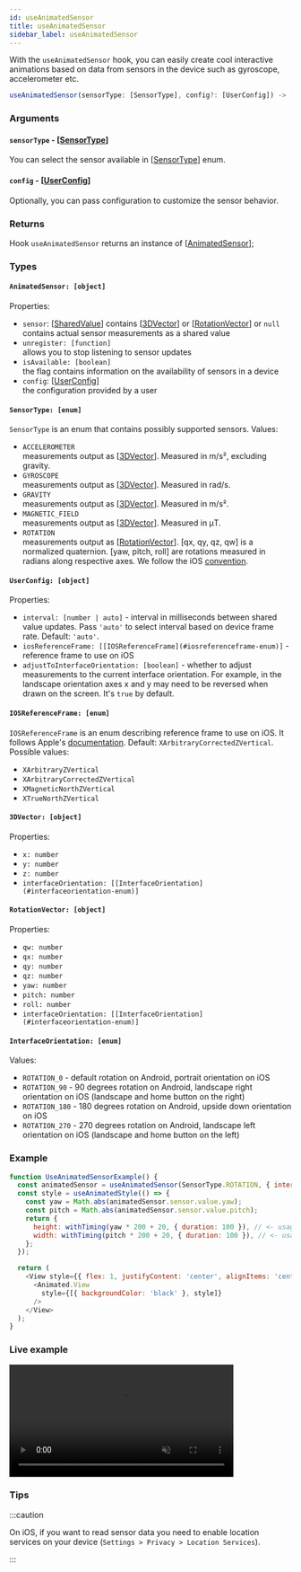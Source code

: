 ```yaml
---
id: useAnimatedSensor
title: useAnimatedSensor
sidebar_label: useAnimatedSensor
---
```


With the `useAnimatedSensor` hook, you can easily create cool interactive animations based on data from sensors in the device such as gyroscope, accelerometer etc.

```js
useAnimatedSensor(sensorType: [SensorType], config?: [UserConfig]) -> [AnimatedSensor]
```

### Arguments

#### `sensorType` - [[SensorType](#sensortype-enum)]
You can select the sensor available in [[SensorType](#sensortype-enum)] enum.

#### `config` - [[UserConfig](#userconfig-object)]
Optionally, you can pass configuration to customize the sensor behavior.

### Returns
Hook `useAnimatedSensor` returns an instance of [[AnimatedSensor](#animatedsensor-object)];

### Types

#### `AnimatedSensor: [object]`
Properties:
* `sensor`: [[SharedValue](../../api/hooks/useSharedValue)] contains [[3DVector](#3dvector-object)] or [[RotationVector](#rotationvector-object)] or `null`  
  contains actual sensor measurements as a shared value
* `unregister: [function]`  
  allows you to stop listening to sensor updates
* `isAvailable: [boolean]`  
  the flag contains information on the availability of sensors in a device
* `config`: [[UserConfig](#userconfig-object)]  
  the configuration provided by a user

#### `SensorType: [enum]`
`SensorType` is an enum that contains possibly supported sensors.
Values:
* `ACCELEROMETER`  
  measurements output as [[3DVector](#3dvector-object)]. Measured in m/s², excluding gravity.
* `GYROSCOPE`  
  measurements output as [[3DVector](#3dvector-object)]. Measured in rad/s.
* `GRAVITY`  
  measurements output as [[3DVector](#3dvector-object)]. Measured in m/s².
* `MAGNETIC_FIELD`  
  measurements output as [[3DVector](#3dvector-object)]. Measured in μT.
* `ROTATION`  
  measurements output as [[RotationVector](#rotationvector-object)]. [qx, qy, qz, qw] is a normalized quaternion. [yaw, pitch, roll] are rotations measured in radians along respective axes. We follow the iOS [convention](https://developer.apple.com/documentation/coremotion/getting_processed_device-motion_data/understanding_reference_frames_and_device_attitude).

#### `UserConfig: [object]`
Properties:
* `interval: [number | auto]` - interval in milliseconds between shared value updates. Pass `'auto'` to select interval based on device frame rate. Default: `'auto'`.
* `iosReferenceFrame: [[IOSReferenceFrame](#iosreferenceframe-enum)]` - reference frame to use on iOS
* `adjustToInterfaceOrientation: [boolean]` - whether to adjust measurements to the current interface orientation. For example, in the landscape orientation axes x and y may need to be reversed when drawn on the screen. It's `true` by default.

#### `IOSReferenceFrame: [enum]`
`IOSReferenceFrame` is an enum describing reference frame to use on iOS. It follows Apple's [documentation](https://developer.apple.com/documentation/coremotion/cmattitudereferenceframe). Default: `XArbitraryCorrectedZVertical`. Possible values:
* `XArbitraryZVertical`
* `XArbitraryCorrectedZVertical`
* `XMagneticNorthZVertical`
* `XTrueNorthZVertical`

#### `3DVector: [object]`
Properties:
* `x: number`
* `y: number`
* `z: number`
* `interfaceOrientation: [[InterfaceOrientation](#interfaceorientation-enum)]`

#### `RotationVector: [object]`
Properties:
* `qw: number`
* `qx: number`
* `qy: number`
* `qz: number`
* `yaw: number`
* `pitch: number`
* `roll: number`
* `interfaceOrientation: [[InterfaceOrientation](#interfaceorientation-enum)]`

#### `InterfaceOrientation: [enum]`
Values:
* `ROTATION_0` - default rotation on Android, portrait orientation on iOS
* `ROTATION_90` - 90 degrees rotation on Android, landscape right orientation on iOS (landscape and home button on the right)
* `ROTATION_180` - 180 degrees rotation on Android, upside down orientation on iOS
* `ROTATION_270` - 270 degrees rotation on Android, landscape left orientation on iOS (landscape and home button on the left)

### Example
```js
function UseAnimatedSensorExample() {
  const animatedSensor = useAnimatedSensor(SensorType.ROTATION, { interval: 10 }); // <- initialization
  const style = useAnimatedStyle(() => {
    const yaw = Math.abs(animatedSensor.sensor.value.yaw);
    const pitch = Math.abs(animatedSensor.sensor.value.pitch);
    return {
      height: withTiming(yaw * 200 + 20, { duration: 100 }), // <- usage
      width: withTiming(pitch * 200 + 20, { duration: 100 }), // <- usage
    };
  });

  return (
    <View style={{ flex: 1, justifyContent: 'center', alignItems: 'center' }}>
      <Animated.View
        style={[{ backgroundColor: 'black' }, style]}
      />
    </View>
  );
}
```

### Live example

<video src="https://user-images.githubusercontent.com/36106620/158634922-eaad656e-c837-44d5-8d51-8e7fa27c5a16.mp4" controls="controls" muted="muted" width="400"></video>

### Tips

:::caution

On iOS, if you want to read sensor data you need to enable location services on your device (`Settings > Privacy > Location Services`).

:::
